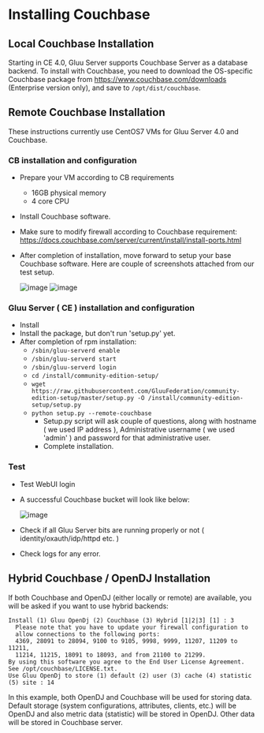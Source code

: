 # Installing Couchbase

## Local Couchbase Installation

Starting in CE 4.0, Gluu Server supports Couchbase Server as a database backend. To install with Couchbase, you need to download the OS-specific Couchbase package from https://www.couchbase.com/downloads (Enterprise version only), and save to `/opt/dist/couchbase`.

## Remote Couchbase Installation

These instructions currently use CentOS7 VMs for Gluu Server 4.0 and Couchbase.  

### CB installation and configuration

- Prepare your VM according to CB requirements
  -  16GB physical memory
  - 4 core CPU 
- Install Couchbase software. 
- Make sure to modify firewall according to Couchbase requirement: https://docs.couchbase.com/server/current/install/install-ports.html
- After completion of installation, move forward to setup your base Couchbase software. Here are couple of screenshots attached from our test setup. 

    ![image](../img/Remote_CB/CB_remote_one.PNG)
    ![image](../img/4.0/Remote_CB/CB_remote_two.PNG)

### Gluu Server ( CE ) installation and configuration

- Install 
- Install the package, but don't run 'setup.py' yet. 
- After completion of rpm installation: 
  - `/sbin/gluu-serverd enable`
  - `/sbin/gluu-serverd start`
  - `/sbin/gluu-serverd login`
  - `cd /install/community-edition-setup/`
  - `wget https://raw.githubusercontent.com/GluuFederation/community-edition-setup/master/setup.py -O /install/community-edition-setup/setup.py`
  - `python setup.py --remote-couchbase`
     - Setup.py script will ask couple of questions, along with hostname ( we used IP address ), Administrative username ( we used 'admin' ) and password for that administrative user. 
     - Complete installation. 

### Test

- Test WebUI login
- A successful Couchbase bucket will look like below: 
 
    ![image](../img/CB_remote_successful_bucket.PNG)
 
- Check if all Gluu Server bits are running properly or not ( identity/oxauth/idp/httpd etc. ) 
- Check logs for any error. 

## Hybrid Couchbase / OpenDJ Installation

If both Couchbase and OpenDJ (either locally or remote) are available, you will be asked if you want to use hybrid backends:

```
Install (1) Gluu OpenDj (2) Couchbase (3) Hybrid [1|2|3] [1] : 3
  Please note that you have to update your firewall configuration to
  allow connections to the following ports:
  4369, 28091 to 28094, 9100 to 9105, 9998, 9999, 11207, 11209 to 11211,
  11214, 11215, 18091 to 18093, and from 21100 to 21299.
By using this software you agree to the End User License Agreement.
See /opt/couchbase/LICENSE.txt.
Use Gluu OpenDj to store (1) default (2) user (3) cache (4) statistic (5) site : 14
```

In this example, both OpenDJ and Couchbase will be used for storing data. Default storage (system configurations, attributes, clients, etc.) will be OpenDJ and also metric data (statistic) will be stored in OpenDJ. Other data will be stored in Couchbase server.
